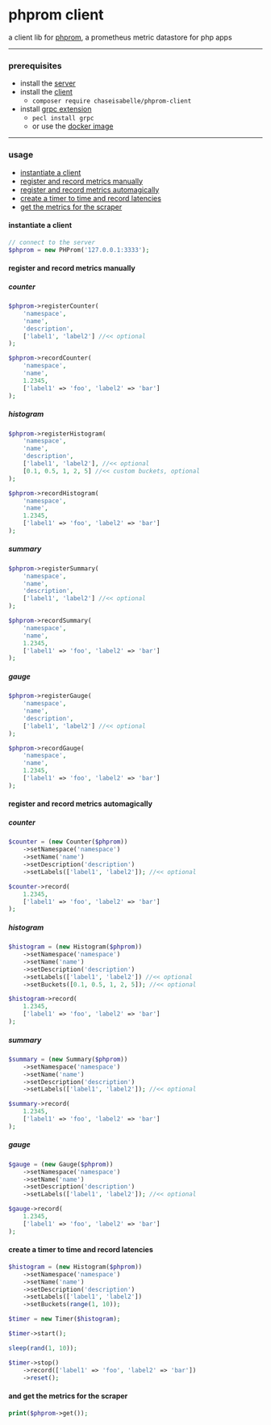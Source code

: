 # phprom client
a client lib for [phprom](https://github.com/chaseisabelle/phprom), a prometheus metric datastore for php apps

---
### prerequisites

- install the [server](https://github.com/chaseisabelle/phprom)
- install the [client](https://packagist.org/packages/chaseisabelle/phprom-client)
    - `composer require chaseisabelle/phprom-client`
- install [grpc extension](https://grpc.io/docs/languages/php/quickstart/)
    - `pecl install grpc`
    - or use the [docker image](https://hub.docker.com/r/grpc/php)

---
### usage
- [instantiate a client](#instantiate-a-client)
- [register and record metrics manually](#register-and-record-metrics-manually)
- [register and record metrics automagically](#register-and-record-metrics-automagically)
- [create a timer to time and record latencies](#create-a-timer-to-time-and-record-latencies)
- [get the metrics for the scraper](#and-get-the-metrics-for-the-scraper)

#### instantiate a client
```php
// connect to the server
$phprom = new PHProm('127.0.0.1:3333');
```

#### register and record metrics manually

##### counter
```php
$phprom->registerCounter(
    'namespace',
    'name',
    'description',
    ['label1', 'label2'] //<< optional
);

$phprom->recordCounter(
    'namespace',
    'name',
    1.2345,
    ['label1' => 'foo', 'label2' => 'bar']
);
```

##### histogram
```php
$phprom->registerHistogram(
    'namespace',
    'name',
    'description',
    ['label1', 'label2'], //<< optional
    [0.1, 0.5, 1, 2, 5] //<< custom buckets, optional
);

$phprom->recordHistogram(
    'namespace',
    'name',
    1.2345,
    ['label1' => 'foo', 'label2' => 'bar']
);
```

##### summary
```php
$phprom->registerSummary(
    'namespace',
    'name',
    'description',
    ['label1', 'label2'] //<< optional
);

$phprom->recordSummary(
    'namespace',
    'name',
    1.2345,
    ['label1' => 'foo', 'label2' => 'bar']
);
```

##### gauge
```php
$phprom->registerGauge(
    'namespace',
    'name',
    'description',
    ['label1', 'label2'] //<< optional
);

$phprom->recordGauge(
    'namespace',
    'name',
    1.2345,
    ['label1' => 'foo', 'label2' => 'bar']
);
```

#### register and record metrics automagically

##### counter
```php
$counter = (new Counter($phprom))
    ->setNamespace('namespace')
    ->setName('name')
    ->setDescription('description')
    ->setLabels(['label1', 'label2']); //<< optional

$counter->record(
    1.2345, 
    ['label1' => 'foo', 'label2' => 'bar']
);
```

##### histogram
```php
$histogram = (new Histogram($phprom))
    ->setNamespace('namespace')
    ->setName('name')
    ->setDescription('description')
    ->setLabels(['label1', 'label2']) //<< optional
    ->setBuckets([0.1, 0.5, 1, 2, 5]); //<< optional

$histogram->record(
    1.2345, 
    ['label1' => 'foo', 'label2' => 'bar']
);
```

##### summary
```php
$summary = (new Summary($phprom))
    ->setNamespace('namespace')
    ->setName('name')
    ->setDescription('description')
    ->setLabels(['label1', 'label2']); //<< optional

$summary->record(
    1.2345, 
    ['label1' => 'foo', 'label2' => 'bar']
);
```

##### gauge
```php
$gauge = (new Gauge($phprom))
    ->setNamespace('namespace')
    ->setName('name')
    ->setDescription('description')
    ->setLabels(['label1', 'label2']); //<< optional

$gauge->record(
    1.2345, 
    ['label1' => 'foo', 'label2' => 'bar']
);
```

#### create a timer to time and record latencies
```php
$histogram = (new Histogram($phprom))
    ->setNamespace('namespace')
    ->setName('name')
    ->setDescription('description')
    ->setLabels(['label1', 'label2'])
    ->setBuckets(range(1, 10));

$timer = new Timer($histogram);

$timer->start();

sleep(rand(1, 10));

$timer->stop()
    ->record(['label1' => 'foo', 'label2' => 'bar'])
    ->reset();
```

#### and get the metrics for the scraper
```php
print($phprom->get());
```
